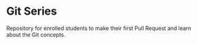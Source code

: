 # Git Series

Repository for enrolled students to make their first Pull Request and learn about the Git concepts.
